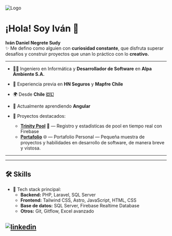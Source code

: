 
![Logo](https://i.imgur.com/VvNopnN.jpeg)


# ¡Hola! Soy Iván 👋  

**Iván Daniel Negrete Sudy**  
✨ Me defino como alguien con **curiosidad constante**, que disfruta superar desafíos y construir proyectos que unan lo práctico con lo **creativo.**



---

- 👨‍💻 Ingeniero en Informática y **Desarrollador de Software** en **Alpa Ambiente S.A.**  
- 💼 Experiencia previa en **HN Seguros** y **Mapfre Chile**  
- 🌍 Desde **Chile 🇨🇱**  
 
- 🌱 Actualmente aprendiendo **Angular**  
- 🔧 Proyectos destacados:  
  - [**Trinity Pool**](https://trinitypool.netlify.app) 🎱 — Registro y estadísticas de pool en tiempo real con Firebase  
  - [**Portafolio**](https://ivandns.me) 🌐 — Portafolio Personal — Pequeña muestra de proyectos y habilidades en desarrollo de software, de manera breve y vistosa.

  

---


---

## 🛠 Skills
- 🚀 Tech stack principal:  
  - **Backend:** PHP, Laravel, SQL Server  
  - **Frontend:** Tailwind CSS, Astro, JavaScript, HTML, CSS  
  - **Base de datos:** SQL Server, Firebase Realtime Database  
  - **Otros:** Git, Gitflow, Excel avanzado 
## [![linkedin](https://img.shields.io/badge/linkedin-0A66C2?style=for-the-badge&logo=linkedin&logoColor=white)](https://www.linkedin.com/in/ivannegretes/)  


